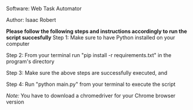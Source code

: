 Software: Web Task Automator

Author: Isaac Robert

**Please follow the following steps and instructions accordingly to run the script succesfully**
Step 1: Make sure to have Python installed on your computer

Step 2: From your terminal run "pip install -r requirements.txt" in the program's directory

Step 3: Make sure the above steps are successfully executed, and 

Step 4: Run "python main.py" from your terminal to execute the script


*Note:* You have to download a chromedriver for your Chrome browser version
